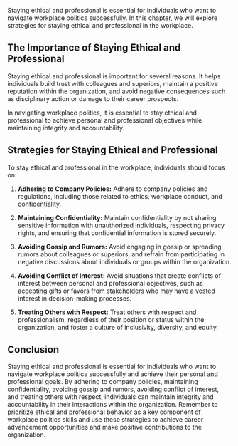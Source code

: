 
Staying ethical and professional is essential for individuals who want to navigate workplace politics successfully. In this chapter, we will explore strategies for staying ethical and professional in the workplace.

The Importance of Staying Ethical and Professional
--------------------------------------------------

Staying ethical and professional is important for several reasons. It helps individuals build trust with colleagues and superiors, maintain a positive reputation within the organization, and avoid negative consequences such as disciplinary action or damage to their career prospects.

In navigating workplace politics, it is essential to stay ethical and professional to achieve personal and professional objectives while maintaining integrity and accountability.

Strategies for Staying Ethical and Professional
-----------------------------------------------

To stay ethical and professional in the workplace, individuals should focus on:

1. **Adhering to Company Policies:** Adhere to company policies and regulations, including those related to ethics, workplace conduct, and confidentiality.

2. **Maintaining Confidentiality:** Maintain confidentiality by not sharing sensitive information with unauthorized individuals, respecting privacy rights, and ensuring that confidential information is stored securely.

3. **Avoiding Gossip and Rumors:** Avoid engaging in gossip or spreading rumors about colleagues or superiors, and refrain from participating in negative discussions about individuals or groups within the organization.

4. **Avoiding Conflict of Interest:** Avoid situations that create conflicts of interest between personal and professional objectives, such as accepting gifts or favors from stakeholders who may have a vested interest in decision-making processes.

5. **Treating Others with Respect:** Treat others with respect and professionalism, regardless of their position or status within the organization, and foster a culture of inclusivity, diversity, and equity.

Conclusion
----------

Staying ethical and professional is essential for individuals who want to navigate workplace politics successfully and achieve their personal and professional goals. By adhering to company policies, maintaining confidentiality, avoiding gossip and rumors, avoiding conflict of interest, and treating others with respect, individuals can maintain integrity and accountability in their interactions within the organization. Remember to prioritize ethical and professional behavior as a key component of workplace politics skills and use these strategies to achieve career advancement opportunities and make positive contributions to the organization.
